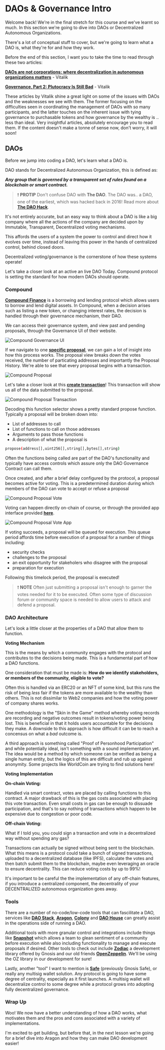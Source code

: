 # DAOs & Governance Intro

Welcome back! We're in the final stretch for this course and we've learnt so much. In this section we're going to dive into DAOs or Decentralized Autonomous Organizations.

There's a lot of conceptual stuff to cover, but we're going to learn what a DAO is, what they're for and how they work.

Before the end of this section, I want you to take the time to read through these two articles:

**[DAOs are not corporations: where decentralization in autonomous organizations matters](https://vitalik.eth.limo/general/2022/09/20/daos.html)** - Vitalik

**[Governance, Part 2: Plutocracy Is Still Bad](https://hackernoon.com/governance-part-2-plutocracy-is-still-bad-1p4zu3p94)** - Vitalik

These articles by Vitalik shine a great light on some of the issues with DAOs and the weaknesses we see with them. The former focusing on the difficulties seen in coordinating the management of DAOs with so many participants, and the latter touches on the inherent issue with tying governance to purchasable tokens and how governance by the wealthy is .. less than ideal. Very insightful articles, absolutely encourage you to read them. If the content doesn't make a tonne of sense now, don't worry, it will soon!

## DAOs

Before we jump into coding a DAO, let's learn what a DAO is.

DAO stands for Decentralized Autonomous Organization, this is defined as:

_**Any group that is governed by a transparent set of rules found on a blockchain or smart contract.**_

> ❗ **PROTIP**
> Don't confuse DAO with **The DAO**. The DAO was.. a DAO, one of the earliest, which was hacked back in 2016! Read more about **[The DAO Hack](https://www.gemini.com/cryptopedia/the-dao-hack-makerdao)**.

It's not entirely accurate, but an easy way to think about a DAO is like a big company where all the actions of the company are decided upon by Immutable, Transparent, Decentralized voting mechanisms.

This affords the users of a system the power to control and direct how it evolves over time, instead of leaving this power in the hands of centralized control, behind closed doors.

Decentralized voting/governance is the cornerstone of how these systems operate!

Let's take a closer look at an active an live DAO Today. Compound protocol is setting the standard for how modern DAOs should operate.

### Compound

**[Compound Finance](https://compound.finance/)** is a borrowing and lending protocol which allows users to borrow and lend digital assets. In Compound, when a decision arises such as listing a new token, or changing interest rates, the decision is handled through their governance mechanism, their DAO.

We can access their governance system, and view past and pending proposals, through the Governance UI of their website.

![Compound Governance UI](./assets/intro1.png)

If we navigate to one **[specific proposal](https://compound.finance/governance/proposals/256)**, we can gain a lot of insight into how this process works. The proposal view breaks down the votes received, the number of particating addresses and importantly the Proposal History. We're able to see that every proposal begins with a transaction.

![Compound Proposal](./assets/intro2.png)

Let's take a closer look at this **[create transaction](https://etherscan.io/tx/0xbe0b8152195a29c7ac61144dbaa9f98b00fbb7c59d15b19e96105a42195fa829)**! This transaction will show us all of the data submitted to the proposal.

![Compound Proposal Transaction](./assets/intro3.png)

Decoding this function selector shows a pretty standard propose function. Typically a proposal will be broken down into:

- List of addresses to call
- List of functions to call on those addresses
- Arguments to pass those functions
- A description of what the proposal is

```bash
propose(address[],uint256[],string[],bytes[],string)
```

Often the functions being called are part of the DAO's functionality and typically have access controls which assure only the DAO Governance Contract can call them.

Once created, and after a brief delay configured by the protocol, a proposal becomes active for voting. This is a predetermined duration during which members of the DAO can vote to accept or refuse a proposal

![Compound Proposal Vote](./assets/intro4.png)

Voting can happen directly on-chain of course, or through the provided app interface provided **[here](https://app.compound.finance/vote?market=usdc-mainnet)**.

![Compound Proposal Vote App](./assets/intro5.png)

If voting succeeds, a proposal will be queued for execution. This queue period affords time before execution of a proposal for a number of things including:

- security checks
- challenges to the proposal
- an exit opportunity for stakeholers who disagree with the proposal
- preparation for execution

Following this timelock period, the proposal is executed!

> ❗ **NOTE**
> Often just submitting a proposal isn't enough to garner the votes needed for it to be executed. Often some type of discussion forum or community space is needed to allow users to attack and defend a proposal.

### DAO Architecture

Let's look a little closer at the properties of a DAO that allow them to function.

**Voting Mechanism**

This is the means by which a community engages with the protocol and contributes to the decisions being made. This is a fundamental part of how a DAO functions.

One consideration that must be made is: **How do we identify stakeholders, or members of the community, eligible to vote?**

Often this is handled via an ERC20 or an NFT of some kind, but this runs the risk of being _less_ fair if the tokens are more available to the wealthy than others. This is not dissimilar to Web2 companies and how the voting power of company shares works.

One methodology is the "Skin in the Game" method whereby voting records are recording and negative outcomes result in tokens/voting power being lost. This is beneficial in that it holds users accountable for the decisions they make. A downside to this approach is how difficult it can be to reach a concensus on what a _bad_ outcome is.

A third approach is something called "Proof of Personhood Participation" and while potentially ideal, isn't something with a sound implementation yet. The idea would be a method by which someone can be verified as being a single human entity, but the logics of this are difficult and rub up against anonymity. Some projects like WorldCoin are trying to find solutions here!

**Voting Implementation**

**On-chain Voting:**

Handled via smart contract, votes are placed by calling functions to this contract. A major drawback of this is the gas costs associated with placing this vote transaction. Even small costs in gas can be enough to dissuade participation, and that's to say nothing of transactions which happen to be expensive due to congestion or poor code.

**Off-chain Voting:**

What if I told you, you could sign a transaction and vote in a decentralized way without spending any gas?

Transactions can actually be signed without being sent to the blockchain. What this means is a protocol could take a bunch of signed transactions, uploaded to a decentralized database (like IPFS), calculate the votes and then batch submit them to the blockchain, maybe even leveraging an oracle to ensure decentrality. This can reduce voting costs by up to 99%!

It's important to be careful the the implementation of any off-chain features, if you introduce a centralized component, the decentrality of your DECENTRALIZED autonomous organization goes away.

### Tools

There are a number of no-code/low-code tools that can fascilitate a DAO, services like **[DAO Stack](https://www.alchemy.com/dapps/daostack)**, **[Aragon](https://aragon.org/)**, **[Colony](https://colony.io/)** and **[DAO House](https://www.daohouse.global/)** can greatly assist in the operations side of running a DAO.

Additional tools with more granular control and integrations include things like **[Snapshot](https://snapshot.org/)** which allows a team to glean sentiment of a community before execution while also including functionality to manage and execute proposals if desired. Other tools to check out include **[Zodiac](https://github.com/gnosisguild/zodiac)** a development library offered by Gnosis and our old friends **[OpenZeppelin](https://github.com/OpenZeppelin/openzeppelin-contracts/tree/master/contracts/governance)**. We'll be using the OZ library in our development for sure!

Lastly, another "tool" I want to mention is **[Safe](https://safe.global/)** (previously Gnosis Safe), or really any multisig wallet solution. Any protocol is going to have some degree of centrality, especially as it first launches. A multisig wallet will decentralize control to some degree while a protocol grows into adopting fully decentralized governance.

### Wrap Up

Woo! We now have a better understanding of how a DAO works, what motivates them and the pros and cons associated with a variety of implementations.

I'm excited to get building, but before that, in the next lesson we're going for a brief dive into Aragon and how they can make DAO development easier!
